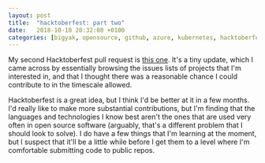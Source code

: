 ```yaml
---
layout: post
title:  "hacktoberfest: part two"
date:   2018-10-10 20:32:00 +0100
categories: [bigyak, opensource, github, azure, kubernetes, hacktoberfest]
---
```

My second Hacktoberfest pull request is [this one](https://github.com/Azure/azure-quickstart-templates/pull/5301). It's a tiny update, which I came across by essentially browsing the issues lists of projects that I'm interested in, and that I thought there was a reasonable chance I could contribute to in the timescale allowed.

Hacktoberfest is a great idea, but I think I'd be better at it in a few months. I'd really like to make more substantial contributions, but I'm finding that the languages and technologies I know best aren't the ones that are used very often in open source software (arguably, that's a different problem that I should look to solve). I do have a few things that I'm learning at the moment, but I suspect that it'll be a little while before I get them to a level where I'm comfortable submitting code to public repos.
